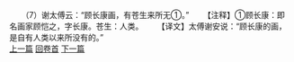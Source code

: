 　　（7）谢太傅云：“顾长康画，有苍生来所无①。”
　　【注释】①顾长康：即名画家顾恺之，字长康。苍生：人类。
　　【译文】太傅谢安说：“顾长康的画，是自有人类以来所没有的。”
<br>[上一篇](21_06) [回卷首](21_00) [下一篇](21_08)
